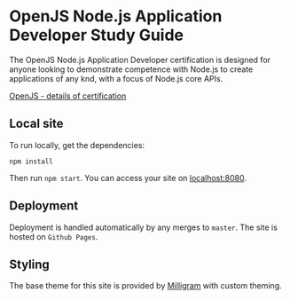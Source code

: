 # OpenJS Node.js Application Developer Study Guide

The OpenJS Node.js Application Developer certification is designed for anyone looking to demonstrate competence with Node.js to create applications of any knd, with a focus of Node.js core APIs.

[OpenJS - details of certification](https://openjsf.org/certification/)

## Local site

To run locally, get the dependencies:

```
npm install
```

Then run `npm start`. You can access your site on [localhost:8080](http://localhost:8080).

## Deployment

Deployment is handled automatically by any merges to `master`. The site is hosted on `Github Pages`.

## Styling

The base theme for this site is provided by [Milligram](https://milligram.io) with custom theming.
